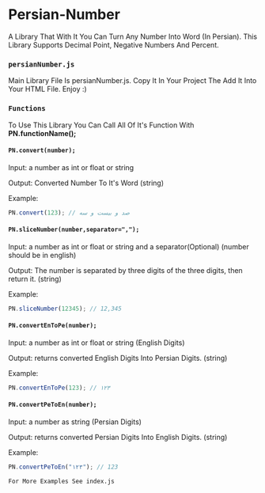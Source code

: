 # Persian-Number
A Library That With It You Can Turn Any Number Into Word (In Persian). 
This Library Supports Decimal Point, Negative Numbers And Percent.

### `persianNumber.js`

Main Library File Is persianNumber.js. Copy It In Your Project The Add It Into Your HTML File. Enjoy :)

### `Functions`

To Use This Library You Can Call All Of It's Function With **PN.functionName();**

#### `PN.convert(number);`

Input: a number as int or float or string

Output: Converted Number To It's Word (string)

Example:
```javascript
PN.convert(123); // صد و بیست و سه
```

#### `PN.sliceNumber(number,separator=",");`

Input: a number as int or float or string and a separator(Optional) (number should be in english)

Output: The number is separated by three digits of the three digits, then return it. (string)

Example:
```javascript
PN.sliceNumber(12345); // 12,345
```

#### `PN.convertEnToPe(number);`

Input: a number as int or float or string (English  Digits)

Output: returns converted English Digits Into Persian Digits. (string)

Example:
```javascript
PN.convertEnToPe(123); // ۱۲۳
```

#### `PN.convertPeToEn(number);`

Input: a number as string (Persian  Digits)

Output: returns converted Persian Digits Into English Digits. (string)

Example:
```javascript
PN.convertPeToEn("۱۲۳"); // 123
```

`For More Examples See index.js`
